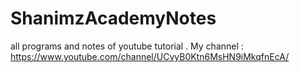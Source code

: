 # ShanimzAcademyNotes
all programs and notes of youtube tutorial . My channel :   https://www.youtube.com/channel/UCvyB0Ktn6MsHN9iMkqfnEcA/

